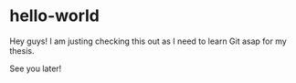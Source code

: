 # hello-world


Hey guys! I am justing checking this out as I need to learn Git asap for my thesis.

See you later!

